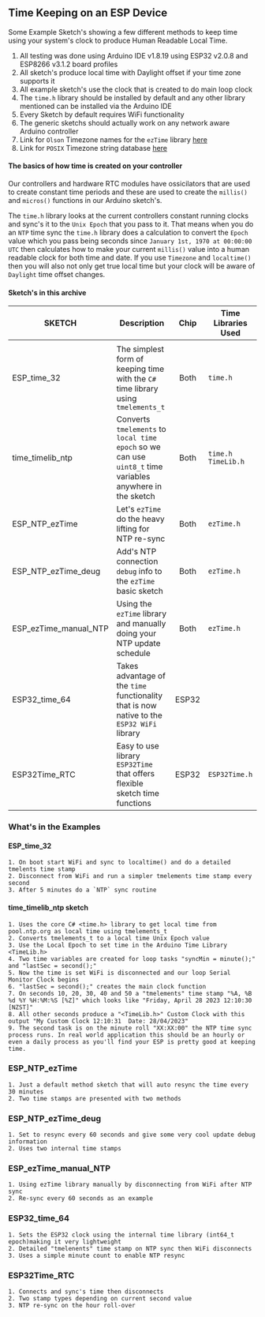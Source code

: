 ## Time Keeping on an ESP Device

Some Example Sketch's showing a few different methods to keep time using your system's clock to produce Human Readable Local Time.
1. All testing was done using Arduino IDE v1.8.19 using ESP32 v2.0.8 and ESP8266 v3.1.2 board profiles
2. All sketch's produce local time with Daylight offset if your time zone supports it
3. All example sketch's use the clock that is created to do main loop clock 
4. The `time.h` library should be installed by default and any other library mentioned can be installed via the Arduino IDE
5. Every Sketch by default requires WiFi functionality
6. The generic sketchs should actually work on any network aware Arduino controller
7. Link for `Olson` Timezone names for the `ezTime` library [here](https://en.wikipedia.org/wiki/List_of_tz_database_time_zones)
8. Link for `POSIX` Timezone string database [here ](https://github.com/nayarsystems/posix_tz_db/blob/master/zones.csv)

#### The basics of how time is created on your controller
Our controllers and hardware RTC modules have ossicilators that are used to create constant time periods and these are used to create the `millis()` and `micros()` functions in our Arduino sketch's. 

The `time.h` library looks at the current controllers constant running clocks and sync's it to the `Unix Epoch` that you pass to it. That means when you do an `NTP` time sync the `time.h` library does a calculation to convert the `Epoch` value which you pass being seconds since `January 1st, 1970 at 00:00:00 UTC` then calculates how to make your current `millis()` value into a human readable clock for both time and date. If you use `Timezone` and `localtime()` then you will also not only get true local time but your clock will be aware of `Daylight`   time offset changes.

#### Sketch's in this archive

| SKETCH                | Description                                                                                               | Chip     | Time Libraries Used |
|-----------------------|-----------------------------------------------------------------------------------------------------------|:--------:|-------------------------|
|                       |                                                                                                           |          |                         |
| ESP_time_32           | The simplest form of keeping time with the `C#` time library using `tmelements_t`                         | Both     | `time.h`                |
| time_timelib_ntp      | Converts `tmelements` to `local time epoch` so we can use `uint8_t` time variables anywhere in the sketch | Both     | `time.h` `TimeLib.h`    |
| ESP_NTP_ezTime        | Let's `ezTime` do the heavy lifting for NTP re-sync                                                       | Both     | `ezTime.h`              |
| ESP_NTP_ezTime_deug   | Add's NTP connection `debug` info to the `ezTime` basic sketch                                            | Both     | `ezTime.h`              |
| ESP_ezTime_manual_NTP | Using the `ezTime` library and manually doing your NTP update schedule                                    | Both     | `ezTime.h`              |
| ESP32_time_64         | Takes advantage of the `time` functionality that is now native to the `ESP32 WiFi` library                | ESP32    |                         |
| ESP32Time_RTC         | Easy to use library `ESP32Time` that offers flexible sketch time functions                                | ESP32    | `ESP32Time.h`           |

###  What's in the Examples 

####  ESP_time_32
    1. On boot start WiFi and sync to localtime() and do a detailed tmelents time stamp
    2. Disconnect from WiFi and run a simpler tmelements time stamp every second
    3. After 5 minutes do a `NTP` sync routine

#### time_timelib_ntp sketch
    1. Uses the core C# <time.h> library to get local time from pool.ntp.org as local time using tmelements_t
    2. Converts tmelements_t to a local time Unix Epoch value
    3. Use the Local Epoch to set time in the Arduino Time Library <TimeLib.h>
    4. Two time variables are created for loop tasks "syncMin = minute();" and "lastSec = second();"
    5. Now the time is set WiFi is disconnected and our loop Serial Monitor Clock begins
    6. "lastSec = second();" creates the main clock function
    7. On seconds 10, 20, 30, 40 and 50 a "tmelements" time stamp "%A, %B %d %Y %H:%M:%S [%Z]" which looks like "Friday, April 28 2023 12:10:30 [NZST]"
    8. All other seconds produce a "<TimeLib.h>" Custom Clock with this output "My Custom Clock 12:10:31  Date: 28/04/2023"
    9. The second task is on the minute roll "XX:XX:00" the NTP time sync process runs. In real world application this should be an hourly or even a daily process as you'll find your ESP is pretty good at keeping time.

###  ESP_NTP_ezTime
    1. Just a default method sketch that will auto resync the time every 30 minutes
    2. Two time stamps are presented with two methods

###  ESP_NTP_ezTime_deug
    1. Set to resync every 60 seconds and give some very cool update debug information
    2. Uses two internal time stamps 

###  ESP_ezTime_manual_NTP
    1. Using ezTime library manually by disconnecting from WiFi after NTP sync
    2. Re-sync every 60 seconds as an example

###  ESP32_time_64
    1. Sets the ESP32 clock using the internal time library (int64_t epoch)making it very lightweight
    2. Detailed "tmelenents" time stamp on NTP sync then WiFi disconnects
    3. Uses a simple minute count to enable NTP resync

### ESP32Time_RTC
    1. Connects and sync's time then disconnects
    2. Two stamp types depending on current second value
    3. NTP re-sync on the hour roll-over
